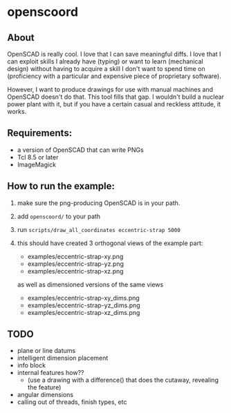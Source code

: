 openscoord
==========

About
-----

OpenSCAD is really cool. I love that I can save meaningful diffs. I
love that I can exploit skills I already have (typing) or want to
learn (mechanical design) without having to acquire a skill I don't
want to spend time on (proficiency with a particular and expensive
piece of proprietary software).

However, I want to produce drawings for use with manual machines and
OpenSCAD doesn't do that. This tool fills that gap. I wouldn't build a
nuclear power plant with it, but if you have a certain casual and
reckless attitude, it works.

Requirements:
-------------

 - a version of OpenSCAD that can write PNGs
 - Tcl 8.5 or later
 - ImageMagick

How to run the example:
-----------------------

1. make sure the png-producing OpenSCAD is in your path. 
2. add `openscoord/` to your path
3. run `scripts/draw_all_coordinates eccentric-strap 5000`
4. this should have created 3 orthogonal views of the example part:

    - examples/eccentric-strap-xy.png
    - examples/eccentric-strap-yz.png
    - examples/eccentric-strap-xz.png

   as well as dimensioned versions of the same views 

    - examples/eccentric-strap-xy_dims.png
    - examples/eccentric-strap-yz_dims.png
    - examples/eccentric-strap-xz_dims.png

TODO
----------------

 - plane or line datums
 - intelligent dimension placement
 - info block
 - internal features how??
   - (use a drawing with a difference() that does the cutaway,
     revealing the feature)
 - angular dimensions
 - calling out of threads, finish types, etc

